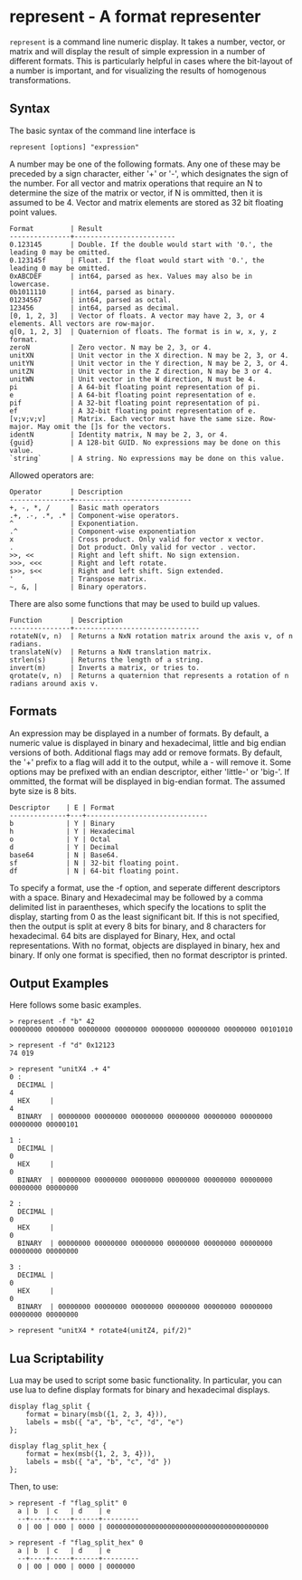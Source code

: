 represent - A format representer
=============================================
`represent` is a command line numeric display. It takes a number,
vector, or matrix and will display the result of simple expression in 
a number of different formats. This is particularly helpful in cases
where the bit-layout of a number is important, and for visualizing the 
results of homogenous transformations.

Syntax
--------------------------------------------
The basic syntax of the command line interface is

    represent [options] "expression"

A number may be one of the following formats. Any one of these may be 
preceded by a sign character, either '+' or '-', which designates the
sign of the number. For all vector and matrix operations that require an N 
to determine the size of the matrix or vector, if N is ommitted, then it is
assumed to be 4. Vector and matrix elements are stored as 32 bit floating
point values.

	Format         | Result 
	---------------+-------------------------
	0.123145       | Double. If the double would start with '0.', the leading 0 may be omitted.
	0.123145f      | Float. If the float would start with '0.', the leading 0 may be omitted.
	0xABCDEF       | int64, parsed as hex. Values may also be in lowercase.
	0b1011110      | int64, parsed as binary.
	01234567       | int64, parsed as octal.
	123456         | int64, parsed as decimal.
	[0, 1, 2, 3]   | Vector of floats. A vector may have 2, 3, or 4 elements. All vectors are row-major.
	q[0, 1, 2, 3]  | Quaternion of floats. The format is in w, x, y, z format.
	zeroN          | Zero vector. N may be 2, 3, or 4.
	unitXN         | Unit vector in the X direction. N may be 2, 3, or 4.
	unitYN         | Unit vector in the Y direction, N may be 2, 3, or 4.
	unitZN         | Unit vector in the Z direction, N may be 3 or 4.
	unitWN         | Unit vector in the W direction, N must be 4.
	pi             | A 64-bit floating point representation of pi.
	e              | A 64-bit floating point representation of e.
	pif            | A 32-bit floating point representation of pi.
	ef             | A 32-bit floating point representation of e.
	[v;v;v;v]      | Matrix. Each vector must have the same size. Row-major. May omit the []s for the vectors.
	identN         | Identity matrix, N may be 2, 3, or 4.
	{guid}         | A 128-bit GUID. No expressions may be done on this value.
	`string`       | A string. No expressions may be done on this value.

Allowed operators are:
	
	Operator       | Description
	---------------+-----------------------------
	+, -, *, /     | Basic math operators
	.+, .-, .*, .* | Component-wise operators.
	^              | Exponentiation.
	.^             | Component-wise exponentiation
	x              | Cross product. Only valid for vector x vector.
	.              | Dot product. Only valid for vector . vector.
	>>, <<         | Right and left shift. No sign extension.
	>>>, <<<       | Right and left rotate.
	s>>, s<<       | Right and left shift. Sign extended.
	'              | Transpose matrix. 
	~, &, |        | Binary operators.

There are also some functions that may be used to build up values.

	Function       | Description
	---------------+-------------------------------
	rotateN(v, n)  | Returns a NxN rotation matrix around the axis v, of n radians. 
	translateN(v)  | Returns a NxN translation matrix.
	strlen(s)      | Returns the length of a string.
	invert(m)      | Inverts a matrix, or tries to.
	qrotate(v, n)  | Returns a quaternion that represents a rotation of n radians around axis v.

Formats
---------------------------------------------
An expression may be displayed in a number of formats. By default, a numeric value
is displayed in binary and hexadecimal, little and big endian versions of both. 
Additional flags may add or remove formats. By default, the '+' prefix to a 
flag will add it to the output, while a - will remove it. Some options may
be prefixed with an endian descriptor, either 'little-' or 'big-'. If ommitted, 
the format will be displayed in big-endian format. The assumed byte size is 8 bits.

	Descriptor    | E | Format
	--------------+---+------------------------------
	b             | Y | Binary
	h             | Y | Hexadecimal
	o             | Y | Octal
	d             | Y | Decimal
	base64        | N | Base64.
	sf            | N | 32-bit floating point.
	df            | N | 64-bit floating point.

To specify a format, use the -f option, and seperate different descriptors with a space.
Binary and Hexadecimal may be followed by a comma delimited list in paraentheses, which 
specify the locations to split the display, starting from 0 as the least significant bit.
If this is not specified, then the output is split at every 8 bits for binary, and 8 characters
for hexadecimal. 64 bits are displayed for Binary, Hex, and octal representations. With no format, 
objects are displayed in binary, hex and binary. If only one format is specified, then no format
descriptor is printed.

Output Examples
----------------------------------------------
Here follows some basic examples.

    > represent -f "b" 42
	00000000 0000000 00000000 00000000 00000000 00000000 00000000 00101010

	> represent -f "d" 0x12123
	74 019

	> represent "unitX4 .+ 4" 
	0 : 
	  DECIMAL |                                                                       4
	  HEX     |                                                                       4
      BINARY  | 00000000 00000000 00000000 00000000 00000000 00000000 00000000 00000101

	1 : 
	  DECIMAL |                                                                       0
	  HEX     |                                                                       0
	  BINARY  | 00000000 00000000 00000000 00000000 00000000 00000000 00000000 00000000

	2 : 
	  DECIMAL |                                                                       0
	  HEX     |                                                                       0
	  BINARY  | 00000000 00000000 00000000 00000000 00000000 00000000 00000000 00000000

	3 :
	  DECIMAL |                                                                       0
	  HEX     |                                                                       0
	  BINARY  | 00000000 00000000 00000000 00000000 00000000 00000000 00000000 00000000

	> represent "unitX4 * rotate4(unitZ4, pif/2)"

Lua Scriptability
-------------------------------------------------
Lua may be used to script some basic functionality. In particular, you can use lua to 
define display formats for binary and hexadecimal displays.

	display flag_split {
		format = binary(msb({1, 2, 3, 4})),
		labels = msb({ "a", "b", "c", "d", "e")
	};

	display flag_split_hex {
		format = hex(msb({1, 2, 3, 4})), 
		labels = msb({ "a", "b", "c", "d" })
	};

Then, to use: 
	
	> represent -f "flag_split" 0
	  a | b  | c   | d    | e
	  --+----+-----+------+---------
	  0 | 00 | 000 | 0000 | 0000000000000000000000000000000000000000

	> represent -f "flag_split_hex" 0
	  a | b  | c   | d    | e
	  --+----+-----+------+---------
	  0 | 00 | 000 | 0000 | 0000000

